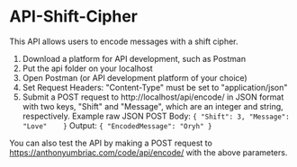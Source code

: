 # API-Shift-Cipher
This API allows users to encode messages with a shift cipher.

1) Download a platform for API development, such as Postman
2) Put the api folder on your localhost
3) Open Postman (or API development platform of your choice)
4) Set Request Headers: "Content-Type" must be set to "application/json"
5) Submit a POST request to http://localhost/api/encode/ in JSON format with two keys, "Shift" and "Message", which are an integer and string, respectively. 
Example raw JSON POST Body:
`
{
	"Shift": 3,
	"Message": "Love"	
}
`
Output: 
`
{
	"EncodedMessage": "Oryh"
}
`

You can also test the API by making a POST request to https://anthonyumbriac.com/code/api/encode/ with the above parameters.
